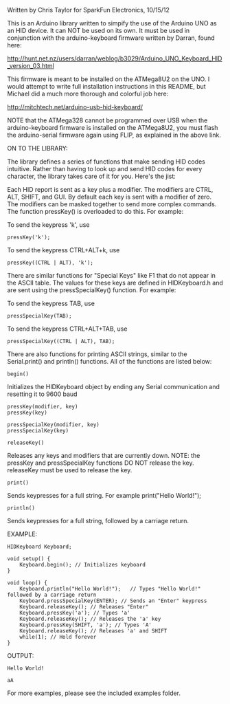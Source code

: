 Written by Chris Taylor for SparkFun Electronics, 10/15/12

This is an Arduino library written to simpify the use of the Arduino UNO as an HID device. It can NOT be used on its own. It must be used in conjunction with the arduino-keyboard firmware written by Darran, found here:

http://hunt.net.nz/users/darran/weblog/b3029/Arduino_UNO_Keyboard_HID_version_03.html

This firmware is meant to be installed on the ATMega8U2 on the UNO. I would attempt to write full installation instructions in this README, but Michael did a much more thorough and colorful job here:

http://mitchtech.net/arduino-usb-hid-keyboard/

NOTE that the ATMega328 cannot be programmed over USB when the arduino-keyboard firmware is installed on the ATMega8U2, you must flash the arduino-serial firmware again using FLIP, as explained in the above link.

ON TO THE LIBRARY:

The library defines a series of functions that make sending HID codes intuitive. Rather than having to look up and send HID codes for every character, the library takes care of it for you. Here's the jist:

Each HID report is sent as a key plus a modifier. The modifiers are CTRL, ALT, SHIFT, and GUI. By default each key is sent with a modifier of zero. The modifiers can be masked together to send more complex commands. The function pressKey() is overloaded to do this. For example:

To send the keypress 'k', use
		
	pressKey('k');
	
To send the keypress CTRL+ALT+k, use

	pressKey((CTRL | ALT), 'k');

There are similar functions for "Special Keys" like F1 that do not appear in the ASCII table. The values for these keys are defined in HIDKeyboard.h and are sent using the pressSpecialKey() function. For example:

To send the keypress TAB, use
		
	pressSpecialKey(TAB);
	
To send the keypress CTRL+ALT+TAB, use

	pressSpecialKey((CTRL | ALT), TAB);

There are also functions for printing ASCII strings, similar to the Serial.print() and println() functions. All of the functions are listed below:

	begin()
		
Initializes the HIDKeyboard object by ending any Serial communication and resetting it to 9600 baud

	pressKey(modifier, key)
	pressKey(key)

	pressSpecialKey(modifier, key)
	pressSpecialKey(key)

	releaseKey()

Releases any keys and modifiers that are currently down. NOTE: the pressKey and pressSpecialKey functions DO NOT release the key. releaseKey must be used to release the key. 

	print()
	
Sends keypresses for a full string. For example print("Hello World!");

	println()
		
Sends keypresses for a full string, followed by a carriage return. 

EXAMPLE:
	
	HIDKeyboard Keyboard; 

	void setup() {
		Keyboard.begin(); // Initializes keyboard
	}	

	void loop() {
		Keyboard.println("Hello World!");	// Types "Hello World!" followed by a carriage return
		Keyboard.pressSpecialKey(ENTER); // Sends an "Enter" keypress
		Keyboard.releaseKey(); // Releases "Enter"
		Keyboard.pressKey('a'); // Types 'a'
		Keyboard.releaseKey(); // Releases the 'a' key
		Keyboard.pressKey(SHIFT, 'a'); // Types 'A'
		Keyboard.releaseKey(); // Releases 'a' and SHIFT
		while(1); // Hold forever
	}

OUTPUT:

	Hello World!

	aA

For more examples, please see the included examples folder. 
